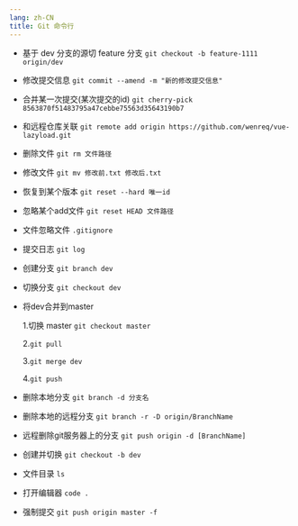 ```yaml
---
lang: zh-CN
title: Git 命令行
---
```


- 基于 dev 分支的源切 feature 分支 `git checkout -b feature-1111 origin/dev`
- 修改提交信息 `git commit --amend -m "新的修改提交信息"`
- 合并某一次提交(某次提交的id) `git cherry-pick 8563870f51483795a47cebbe75563d35643190b7`
- 和远程仓库关联 `git remote add origin https://github.com/wenreq/vue-lazyload.git`
- 删除文件 `git rm 文件路径`
- 修改文件 `git mv 修改前.txt 修改后.txt`
- 恢复到某个版本 `git reset --hard 唯一id`
- 忽略某个add文件 `git reset HEAD 文件路径`
- 文件忽略文件 `.gitignore`
- 提交日志 `git log`
- 创建分支 `git branch dev`
- 切换分支 `git checkout dev`
- 将dev合并到master

  1.切换 master `git checkout master`

  2.`git pull`

  3.`git merge dev`

  4.`git push`

- 删除本地分支 `git branch -d 分支名`
- 删除本地的远程分支 `git branch -r -D origin/BranchName`
- 远程删除git服务器上的分支 `git push origin -d [BranchName]`
- 创建并切换 `git checkout -b dev`
- 文件目录 `ls`
- 打开编辑器 `code .`
- 强制提交 `git push origin master -f`
